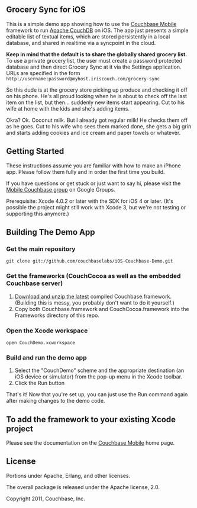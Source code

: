 ## Grocery Sync for iOS

This is a simple demo app showing how to use the [Couchbase Mobile][1] framework to run [Apache CouchDB][2] on iOS. The app just presents a simple editable list of textual items, which are stored persistently in a local database, and shared in realtime via a syncpoint in the cloud.

**Keep in mind that the default is to share the globally shared grocery list.** To use a private grocery list, the user must create a password protected database and then direct Grocery Sync at it via the Settings application. URLs are specified in the form `http://username:password@myhost.iriscouch.com/grocery-sync`

So this dude is at the grocery store picking up produce and checking it off on his phone. He's all proud looking when he is about to check off the last item on the list, but then... suddenly new items start appearing. Cut to his wife at home with the kids and she's adding items.

Okra? Ok. Coconut milk. But I already got regular milk! He checks them off as he goes. Cut to his wife who sees them marked done, she gets a big grin and starts adding cookies and ice cream and paper towels or whatever.

## Getting Started

These instructions assume you are familiar with how to make an iPhone app. Please follow them fully and in order the first time you build.

If you have questions or get stuck or just want to say hi, please visit the [Mobile Couchbase group][4] on Google Groups.

Prerequisite: Xcode 4.0.2 or later with the SDK for iOS 4 or later. (It's possible the project might still work with Xcode 3, but we're not testing or supporting this anymore.)

## Building The Demo App

### Get the main repository

    git clone git://github.com/couchbaselabs/iOS-Couchbase-Demo.git

### Get the frameworks (CouchCocoa as well as the embedded Couchbase server)

1. [Download and unzip the latest][1] compiled Couchbase.framework. (Building this is messy, you probably don't want to do it yourself.)
2. Copy both Couchbase.framework and CouchCocoa.framework into the Frameworks directory of this repo.

### Open the Xcode workspace

    open CouchDemo.xcworkspace

### Build and run the demo app

1. Select the "CouchDemo" scheme and the appropriate destination (an iOS device or simulator) from the pop-up menu in the Xcode toolbar.
2. Click the Run button

That's it! Now that you're set up, you can just use the Run command again after making changes to the demo code.

## To add the framework to your existing Xcode project

Please see the documentation on the [Couchbase Mobile][1] home page.

## License

Portions under Apache, Erlang, and other licenses.

The overall package is released under the Apache license, 2.0.

Copyright 2011, Couchbase, Inc.


[1]: http://www.couchbase.org/get/couchbase-mobile-for-ios/current
[2]: http://couchdb.apache.org
[4]: https://groups.google.com/group/mobile-couchbase
[5]: https://github.com/couchbaselabs/CouchCocoa/downloads
[6]: https://github.com/couchbaselabs/CouchCocoa/

